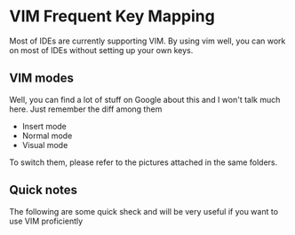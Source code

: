 # VIM Frequent Key Mapping
Most of IDEs are currently supporting VIM. By using vim well, you can work on most of IDEs without setting up your own keys.

## VIM modes
Well, you can find a lot of stuff on Google about this and I won't talk much here.
Just remember the diff among them
- Insert mode
- Normal mode
- Visual mode

To switch them, please refer to the pictures attached in the same folders.

## Quick notes
The following are some quick sheck and will be very useful if you want to use VIM proficiently

####
